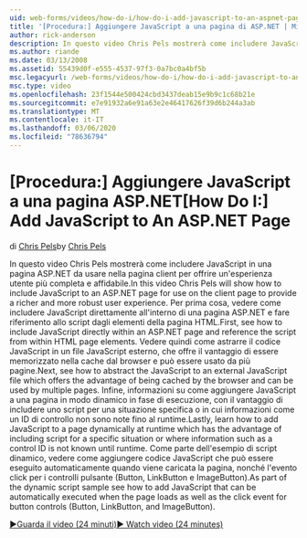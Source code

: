 ```yaml
---
uid: web-forms/videos/how-do-i/how-do-i-add-javascript-to-an-aspnet-page
title: '[Procedura:] Aggiungere JavaScript a una pagina di ASP.NET | Microsoft Docs'
author: rick-anderson
description: In questo video Chris Pels mostrerà come includere JavaScript in una pagina ASP.NET da usare nella pagina client per offrire un'esperienza utente più completa e affidabile...
ms.author: riande
ms.date: 03/13/2008
ms.assetid: 55439d0f-e555-4537-97f3-0a7bc0a4bf5b
msc.legacyurl: /web-forms/videos/how-do-i/how-do-i-add-javascript-to-an-aspnet-page
msc.type: video
ms.openlocfilehash: 23f1544e500424cbd3437deab15e9b9c1c68b21e
ms.sourcegitcommit: e7e91932a6e91a63e2e46417626f39d6b244a3ab
ms.translationtype: MT
ms.contentlocale: it-IT
ms.lasthandoff: 03/06/2020
ms.locfileid: "78636794"
---
```

# <a name="how-do-i-add-javascript-to-an-aspnet-page"></a><span data-ttu-id="28b4d-103">[Procedura:] Aggiungere JavaScript a una pagina ASP.NET</span><span class="sxs-lookup"><span data-stu-id="28b4d-103">[How Do I:] Add JavaScript to An ASP.NET Page</span></span>

<span data-ttu-id="28b4d-104">di [Chris Pels](https://twitter.com/chrispels)</span><span class="sxs-lookup"><span data-stu-id="28b4d-104">by [Chris Pels](https://twitter.com/chrispels)</span></span>

<span data-ttu-id="28b4d-105">In questo video Chris Pels mostrerà come includere JavaScript in una pagina ASP.NET da usare nella pagina client per offrire un'esperienza utente più completa e affidabile.</span><span class="sxs-lookup"><span data-stu-id="28b4d-105">In this video Chris Pels will show how to include JavaScript to an ASP.NET page for use on the client page to provide a richer and more robust user experience.</span></span> <span data-ttu-id="28b4d-106">Per prima cosa, vedere come includere JavaScript direttamente all'interno di una pagina ASP.NET e fare riferimento allo script dagli elementi della pagina HTML.</span><span class="sxs-lookup"><span data-stu-id="28b4d-106">First, see how to include JavaScript directly within an ASP.NET page and reference the script from within HTML page elements.</span></span> <span data-ttu-id="28b4d-107">Vedere quindi come astrarre il codice JavaScript in un file JavaScript esterno, che offre il vantaggio di essere memorizzato nella cache dal browser e può essere usato da più pagine.</span><span class="sxs-lookup"><span data-stu-id="28b4d-107">Next, see how to abstract the JavaScript to an external JavaScript file which offers the advantage of being cached by the browser and can be used by multiple pages.</span></span> <span data-ttu-id="28b4d-108">Infine, informazioni su come aggiungere JavaScript a una pagina in modo dinamico in fase di esecuzione, con il vantaggio di includere uno script per una situazione specifica o in cui informazioni come un ID di controllo non sono note fino al runtime.</span><span class="sxs-lookup"><span data-stu-id="28b4d-108">Lastly, learn how to add JavaScript to a page dynamically at runtime which has the advantage of including script for a specific situation or where information such as a control ID is not known until runtime.</span></span> <span data-ttu-id="28b4d-109">Come parte dell'esempio di script dinamico, vedere come aggiungere codice JavaScript che può essere eseguito automaticamente quando viene caricata la pagina, nonché l'evento click per i controlli pulsante (Button, LinkButton e ImageButton).</span><span class="sxs-lookup"><span data-stu-id="28b4d-109">As part of the dynamic script sample see how to add JavaScript that can be automatically executed when the page loads as well as the click event for button controls (Button, LinkButton, and ImageButton).</span></span>

[<span data-ttu-id="28b4d-110">&#9654;Guarda il video (24 minuti)</span><span class="sxs-lookup"><span data-stu-id="28b4d-110">&#9654; Watch video (24 minutes)</span></span>](https://channel9.msdn.com/Blogs/ASP-NET-Site-Videos/how-do-i-add-javascript-to-an-aspnet-page)
